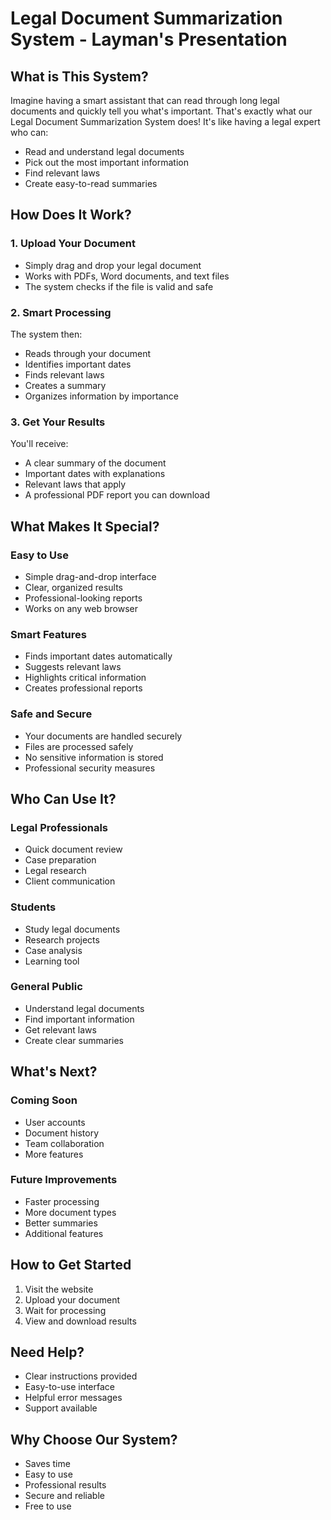 # Legal Document Summarization System - Layman's Presentation

## What is This System?
Imagine having a smart assistant that can read through long legal documents and quickly tell you what's important. That's exactly what our Legal Document Summarization System does! It's like having a legal expert who can:
- Read and understand legal documents
- Pick out the most important information
- Find relevant laws
- Create easy-to-read summaries

## How Does It Work?

### 1. Upload Your Document
- Simply drag and drop your legal document
- Works with PDFs, Word documents, and text files
- The system checks if the file is valid and safe

### 2. Smart Processing
The system then:
- Reads through your document
- Identifies important dates
- Finds relevant laws
- Creates a summary
- Organizes information by importance

### 3. Get Your Results
You'll receive:
- A clear summary of the document
- Important dates with explanations
- Relevant laws that apply
- A professional PDF report you can download

## What Makes It Special?

### Easy to Use
- Simple drag-and-drop interface
- Clear, organized results
- Professional-looking reports
- Works on any web browser

### Smart Features
- Finds important dates automatically
- Suggests relevant laws
- Highlights critical information
- Creates professional reports

### Safe and Secure
- Your documents are handled securely
- Files are processed safely
- No sensitive information is stored
- Professional security measures

## Who Can Use It?

### Legal Professionals
- Quick document review
- Case preparation
- Legal research
- Client communication

### Students
- Study legal documents
- Research projects
- Case analysis
- Learning tool

### General Public
- Understand legal documents
- Find important information
- Get relevant laws
- Create clear summaries

## What's Next?

### Coming Soon
- User accounts
- Document history
- Team collaboration
- More features

### Future Improvements
- Faster processing
- More document types
- Better summaries
- Additional features

## How to Get Started
1. Visit the website
2. Upload your document
3. Wait for processing
4. View and download results

## Need Help?
- Clear instructions provided
- Easy-to-use interface
- Helpful error messages
- Support available

## Why Choose Our System?
- Saves time
- Easy to use
- Professional results
- Secure and reliable
- Free to use 
